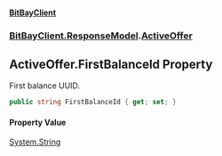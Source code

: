 #### [BitBayClient](./index.md 'index')
### [BitBayClient.ResponseModel](./BitBayClient-ResponseModel.md 'BitBayClient.ResponseModel').[ActiveOffer](./BitBayClient-ResponseModel-ActiveOffer.md 'BitBayClient.ResponseModel.ActiveOffer')
## ActiveOffer.FirstBalanceId Property
First balance UUID.  
```csharp
public string FirstBalanceId { get; set; }
```
#### Property Value
[System.String](https://docs.microsoft.com/en-us/dotnet/api/System.String 'System.String')  
